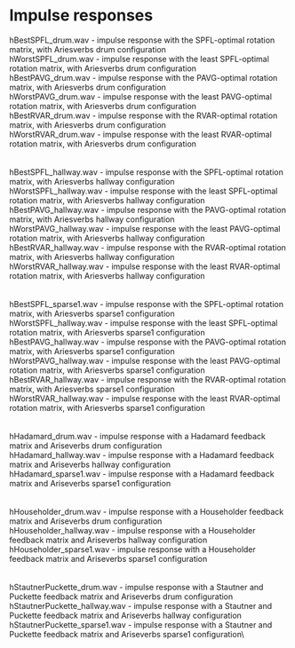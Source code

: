 # Impulse responses


hBestSPFL_drum.wav - impulse response with the SPFL-optimal rotation matrix, with Ariesverbs drum configuration\
hWorstSPFL_drum.wav - impulse response with the least SPFL-optimal rotation matrix, with Ariesverbs drum configuration\
hBestPAVG_drum.wav - impulse response with the PAVG-optimal rotation matrix, with Ariesverbs drum configuration\
hWorstPAVG_drum.wav - impulse response with the least PAVG-optimal rotation matrix, with Ariesverbs drum configuration\
hBestRVAR_drum.wav - impulse response with the RVAR-optimal rotation matrix, with Ariesverbs drum configuration\
hWorstRVAR_drum.wav - impulse response with the least RVAR-optimal rotation matrix, with Ariesverbs drum configuration\
\
\
hBestSPFL_hallway.wav - impulse response with the SPFL-optimal rotation matrix, with Ariesverbs hallway configuration\
hWorstSPFL_hallway.wav - impulse response with the least SPFL-optimal rotation matrix, with Ariesverbs hallway configuration\
hBestPAVG_hallway.wav - impulse response with the PAVG-optimal rotation matrix, with Ariesverbs hallway configuration\
hWorstPAVG_hallway.wav - impulse response with the least PAVG-optimal rotation matrix, with Ariesverbs hallway configuration\
hBestRVAR_hallway.wav - impulse response with the RVAR-optimal rotation matrix, with Ariesverbs hallway configuration\
hWorstRVAR_hallway.wav - impulse response with the least RVAR-optimal rotation matrix, with Ariesverbs hallway configuration\
\
\
hBestSPFL_sparse1.wav - impulse response with the SPFL-optimal rotation matrix, with Ariesverbs sparse1 configuration\
hWorstSPFL_hallway.wav - impulse response with the least SPFL-optimal rotation matrix, with Ariesverbs sparse1 configuration\
hBestPAVG_hallway.wav - impulse response with the PAVG-optimal rotation matrix, with Ariesverbs sparse1 configuration\
hWorstPAVG_hallway.wav - impulse response with the least PAVG-optimal rotation matrix, with Ariesverbs sparse1 configuration\
hBestRVAR_hallway.wav - impulse response with the RVAR-optimal rotation matrix, with Ariesverbs sparse1 configuration\
hWorstRVAR_hallway.wav - impulse response with the least RVAR-optimal rotation matrix, with Ariesverbs sparse1 configuration\
\
\
hHadamard_drum.wav - impulse response with a Hadamard feedback matrix and Ariseverbs drum configuration\
hHadamard_hallway.wav - impulse response with a Hadamard feedback matrix and Ariseverbs hallway configuration\
hHadamard_sparse1.wav - impulse response with a Hadamard feedback matrix and Ariseverbs sparse1 configuration\
\
\
hHouseholder_drum.wav - impulse response with a Householder feedback matrix and Ariseverbs drum configuration\
hHouseholder_hallway.wav - impulse response with a Householder feedback matrix and Ariseverbs hallway configuration\
hHouseholder_sparse1.wav - impulse response with a Householder feedback matrix and Ariseverbs sparse1 configuration\
\
\
hStautnerPuckette_drum.wav - impulse response with a Stautner and Puckette feedback matrix and Ariseverbs drum configuration\
hStautnerPuckette_hallway.wav - impulse response with a Stautner and Puckette feedback matrix and Ariseverbs hallway configuration\
hStautnerPuckette_sparse1.wav - impulse response with a Stautner and Puckette feedback matrix and Ariseverbs sparse1 configuration\
